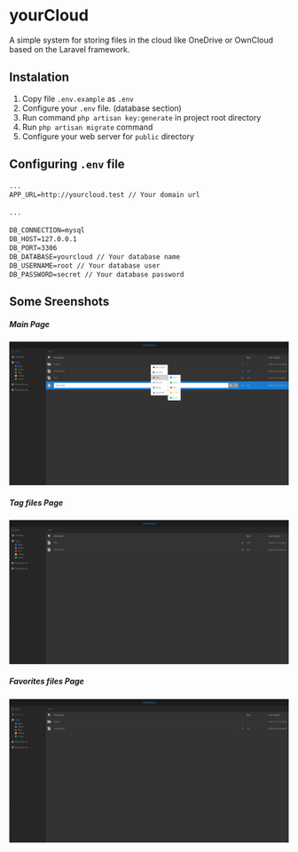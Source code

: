 yourCloud
=========

A simple system for storing files in the cloud like OneDrive or OwnCloud based on the Laravel framework.

## Instalation
1. Copy file `.env.example` as `.env`
2. Configure your `.env` file. (database section)
3. Run command `php artisan key:generate` in project root directory
4. Run `php artisan migrate` command
5. Configure your web server for `public` directory


## Configuring `.env` file
```
...
APP_URL=http://yourcloud.test // Your domain url

...

DB_CONNECTION=mysql
DB_HOST=127.0.0.1
DB_PORT=3306
DB_DATABASE=yourcloud // Your database name
DB_USERNAME=root // Your database user
DB_PASSWORD=secret // Your database password
```

## Some Sreenshots
##### Main Page
![yourCloud Screenshot 1](docs/Screenshoots/yourCloud1.jpg?raw=true "yourCloud1")
##### Tag files Page
![yourCloud Screenshot 1](docs/Screenshoots/yourCloud2.jpg?raw=true "yourCloud1")
##### Favorites files Page
![yourCloud Screenshot 1](docs/Screenshoots/yourCloud3.jpg?raw=true "yourCloud1")